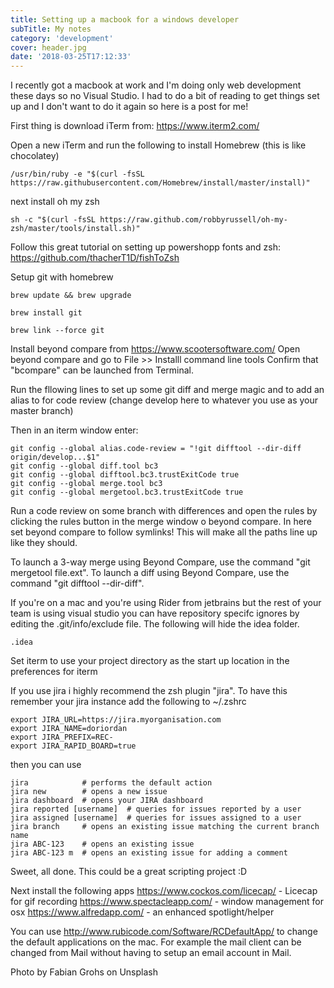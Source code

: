 ```yaml
---
title: Setting up a macbook for a windows developer
subTitle: My notes
category: 'development'
cover: header.jpg
date: '2018-03-25T17:12:33'
---
```


I recently got a macbook at work and I'm doing only web development these days so no Visual Studio. I had to do a bit of reading to get things set up and I don't want to do it again so here is a post for me!<!-- end excerpt -->
<!-- end excerpt -->
First thing is download iTerm from: https://www.iterm2.com/

Open a new iTerm and run the following to install Homebrew (this is like chocolatey)

```shell
/usr/bin/ruby -e "$(curl -fsSL https://raw.githubusercontent.com/Homebrew/install/master/install)"
```

next install oh my zsh

```shell
sh -c "$(curl -fsSL https://raw.github.com/robbyrussell/oh-my-zsh/master/tools/install.sh)"
```

Follow this great tutorial on setting up powershopp fonts and zsh: https://github.com/thacherT1D/fishToZsh

Setup git with homebrew

```shell
brew update && brew upgrade

brew install git

brew link --force git
```

Install beyond compare from https://www.scootersoftware.com/
Open beyond compare and go to File >> Installl command line tools
Confirm that "bcompare" can be launched from Terminal.

Run the fllowing lines to set up some git diff and merge magic and to add an alias to for code review (change develop here to whatever you use as your master branch)

Then in an iterm window enter:

```shell
git config --global alias.code-review = "!git difftool --dir-diff origin/develop...$1"
git config --global diff.tool bc3
git config --global difftool.bc3.trustExitCode true
git config --global merge.tool bc3
git config --global mergetool.bc3.trustExitCode true
```

Run a code review on some branch with differences and open the rules by clicking the rules button in the merge window o beyond compare. In here set beyond compare to follow symlinks! This will make all the paths line up like they should.

To launch a 3-way merge using Beyond Compare, use the command "git mergetool file.ext".
To launch a diff using Beyond Compare, use the command "git difftool --dir-diff".

If you're on a mac and you're using Rider from jetbrains but the rest of your team is using visual studio you can have repository specifc ignores by editing the .git/info/exclude file. The following will hide the idea folder.

```shell
.idea
```

Set iterm to use your project directory as the start up location in the preferences for iterm

If you use jira i highly recommend the zsh plugin "jira". To have this remember your jira instance add the following to ~/.zshrc

```shell
export JIRA_URL=https://jira.myorganisation.com
export JIRA_NAME=doriordan
export JIRA_PREFIX=REC-
export JIRA_RAPID_BOARD=true
```

then you can use

```shell
jira            # performs the default action
jira new        # opens a new issue
jira dashboard  # opens your JIRA dashboard
jira reported [username]  # queries for issues reported by a user
jira assigned [username]  # queries for issues assigned to a user
jira branch     # opens an existing issue matching the current branch name
jira ABC-123    # opens an existing issue
jira ABC-123 m  # opens an existing issue for adding a comment
```

Sweet, all done. This could be a great scripting project :D

Next install the following apps
https://www.cockos.com/licecap/ - Licecap for gif recording
https://www.spectacleapp.com/ - window management for osx
https://www.alfredapp.com/ - an enhanced spotlight/helper

You can use http://www.rubicode.com/Software/RCDefaultApp/ to change the default applications on the mac. For example the mail client can be changed from Mail without having to setup an email account in Mail.

Photo by Fabian Grohs on Unsplash
